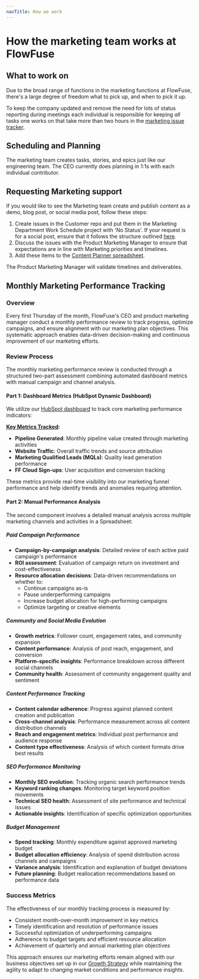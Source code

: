 ```yaml
---
navTitle: How we work
---
```


# How the marketing team works at FlowFuse

## What to work on

Due to the broad range of functions in the marketing functions at FlowFuse,
there's a large degree of freedom what to pick up, and when to pick it up.

To keep the company updated and remove the need for lots of status reporting
during meetings each individual is responsible for keeping _all_ tasks one works
on that take more than two hours in the [marketing issue tracker](https://github.com/FlowFuse/marketing/issues).

## Scheduling and Planning

The marketing team creates tasks, stories, and epics just like our engineering
team. The CEO currently does planning in 1:1s with each individual
contributor.

## Requesting Marketing support

If you would like to see the Marketing team create and publish content as a demo, blog post, or social media post, follow these steps:
1. Create issues in the Customer repo and put them in the Marketing Department Work Schedule project with 'No Status'. If your request is for a social post, ensure that it follows the structure outlined [here](https://flowfuse.com/handbook/marketing/social-media/#requesting-a-social-post).
2. Discuss the issues with the Product Marketing Manager to ensure that expectations are in line with Marketing priorities and timelines.
3. Add these items to the [Content Planner spreadsheet](https://docs.google.com/spreadsheets/d/1YGaP62WBqtfYsYGSgp2HA9i6u29SFHkow8tYzQwC_uU/edit?usp=sharing).

The Product Marketing Manager will validate timelines and deliverables.

## Monthly Marketing Performance Tracking

### Overview

Every first Thursday of the month, FlowFuse's CEO and product marketing manager conduct a monthly performance review to track progress, optimize campaigns, and ensure alignment with our marketing plan objectives. This systematic approach enables data-driven decision-making and continuous improvement of our marketing efforts.

### Review Process

The monthly marketing performance review is conducted through a structured two-part assessment combining automated dashboard metrics with manual campaign and channel analysis.

#### Part 1: Dashboard Metrics (HubSpot Dynamic Dashboard)

We utilize our [HubSpot dashboard](https://app-eu1.hubspot.com/reports-dashboard/26586079/view/105576103) to track core marketing performance indicators:

**[Key Metrics Tracked](/handbook/marketing/#marketing-kpi ):**
- **Pipeline Generated**: Monthly pipeline value created through marketing activities
- **Website Traffic**: Overall traffic trends and source attribution
- **Marketing Qualified Leads (MQLs)**: Quality lead generation performance  
- **FF Cloud Sign-ups**: User acquisition and conversion tracking

These metrics provide real-time visibility into our marketing funnel performance and help identify trends and anomalies requiring attention.

#### Part 2: Manual Performance Analysis

The second component involves a detailed manual analysis across multiple marketing channels and activities in a Spreadsheet:

##### Paid Campaign Performance
- **Campaign-by-campaign analysis**: Detailed review of each active paid campaign's performance
- **ROI assessment**: Evaluation of campaign return on investment and cost-effectiveness
- **Resource allocation decisions**: Data-driven recommendations on whether to:
  - Continue campaigns as-is
  - Pause underperforming campaigns
  - Increase budget allocation for high-performing campaigns
  - Optimize targeting or creative elements

##### Community and Social Media Evolution
- **Growth metrics**: Follower count, engagement rates, and community expansion
- **Content performance**: Analysis of post reach, engagement, and conversion
- **Platform-specific insights**: Performance breakdown across different social channels
- **Community health**: Assessment of community engagement quality and sentiment

##### Content Performance Tracking
- **Content calendar adherence**: Progress against planned content creation and publication
- **Cross-channel analysis**: Performance measurement across all content distribution channels
- **Reach and engagement metrics**: Individual post performance and audience response
- **Content type effectiveness**: Analysis of which content formats drive best results

##### SEO Performance Monitoring
- **Monthly SEO evolution**: Tracking organic search performance trends
- **Keyword ranking changes**: Monitoring target keyword position movements
- **Technical SEO health**: Assessment of site performance and technical issues
- **Actionable insights**: Identification of specific optimization opportunities

##### Budget Management
- **Spend tracking**: Monthly expenditure against approved marketing budget
- **Budget allocation efficiency**: Analysis of spend distribution across channels and campaigns
- **Variance analysis**: Identification and explanation of budget deviations
- **Future planning**: Budget reallocation recommendations based on performance data

### Success Metrics

The effectiveness of our monthly tracking process is measured by:

- Consistent month-over-month improvement in key metrics
- Timely identification and resolution of performance issues
- Successful optimization of underperforming campaigns
- Adherence to budget targets and efficient resource allocation
- Achievement of quarterly and annual marketing plan objectives

This approach ensures our marketing efforts remain aligned with our business objectives set up in our [Growth Strategy](https://flowfuse.com/handbook/company/strategy/#growth-strategy) while maintaining the agility to adapt to changing market conditions and performance insights.

